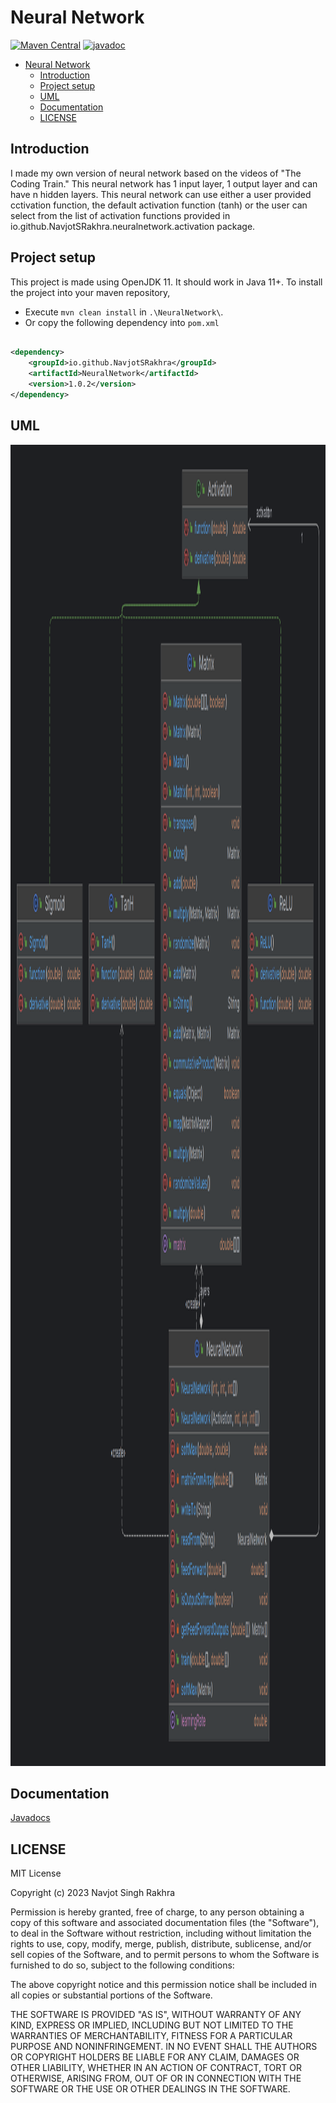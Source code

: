 # Neural Network

[![Maven Central](https://img.shields.io/maven-central/v/io.github.NavjotSRakhra/NeuralNetwork.svg?label=Maven%20Central)](https://search.maven.org/search?q=g:%22io.github.NavjotSRakhra%22%20AND%20a:%22NeuralNetwork%22)
[![javadoc](https://javadoc.io/badge2/io.github.NavjotSRakhra/NeuralNetwork/javadoc.svg)](https://javadoc.io/doc/io.github.NavjotSRakhra/NeuralNetwork)

<!-- TOC -->

* [Neural Network](#neural-network)
    * [Introduction](#introduction)
    * [Project setup](#project-setup)
    * [UML](#uml)
    * [Documentation](#documentation)
    * [LICENSE](#license)

<!-- TOC -->

## Introduction

I made my own version of neural network based on the videos of "The Coding Train."
This neural network has 1 input layer, 1 output layer and can have n hidden layers.
This neural network can use either a user provided cctivation function, the default
activation function (tanh) or the user can select from the list of activation functions
provided in io.github.NavjotSRakhra.neuralnetwork.activation package.

## Project setup

This project is made using OpenJDK 11. It should work in Java 11+.
To install the project into your maven repository,

- Execute `mvn clean install` in `.\NeuralNetwork\`.
- Or copy the following dependency into `pom.xml`

```xml

<dependency>
    <groupId>io.github.NavjotSRakhra</groupId>
    <artifactId>NeuralNetwork</artifactId>
    <version>1.0.2</version>
</dependency>
```

## UML

<img height="2114" src=".\resources\UML.png" width="2002"/>

## Documentation

[Javadocs](https://javadoc.io/doc/io.github.NavjotSRakhra/NeuralNetwork)

## LICENSE

MIT License

Copyright (c) 2023 Navjot Singh Rakhra

Permission is hereby granted, free of charge, to any person obtaining a copy
of this software and associated documentation files (the "Software"), to deal
in the Software without restriction, including without limitation the rights
to use, copy, modify, merge, publish, distribute, sublicense, and/or sell
copies of the Software, and to permit persons to whom the Software is
furnished to do so, subject to the following conditions:

The above copyright notice and this permission notice shall be included in all
copies or substantial portions of the Software.

THE SOFTWARE IS PROVIDED "AS IS", WITHOUT WARRANTY OF ANY KIND, EXPRESS OR
IMPLIED, INCLUDING BUT NOT LIMITED TO THE WARRANTIES OF MERCHANTABILITY,
FITNESS FOR A PARTICULAR PURPOSE AND NONINFRINGEMENT. IN NO EVENT SHALL THE
AUTHORS OR COPYRIGHT HOLDERS BE LIABLE FOR ANY CLAIM, DAMAGES OR OTHER
LIABILITY, WHETHER IN AN ACTION OF CONTRACT, TORT OR OTHERWISE, ARISING FROM,
OUT OF OR IN CONNECTION WITH THE SOFTWARE OR THE USE OR OTHER DEALINGS IN THE
SOFTWARE.
